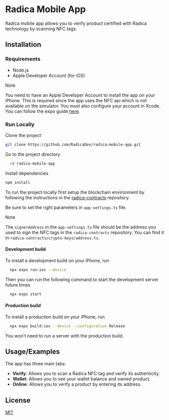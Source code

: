 # Radica Mobile App

Radica mobile app allows you to verify product certified with Radica technology by scanning NFC tags.

## Installation

### Requirements

- Node.js
- Apple Developer Account (for iOS)

> [!NOTE]
> You need to have an Apple Developer Account to install the app on your iPhone. This is required since the app uses the NFC api which is not available on the simulator. You must also configure your account in Xcode. You can follow the expo guide [here](https://docs.expo.dev/get-started/set-up-your-environment/?platform=ios&device=physical&mode=development-build&buildEnv=local).

### Run Locally

Clone the project

```bash
git clone https://github.com/RadicaDev/radica-mobile-app.git
```

Go to the project directory

```bash
  cd radica-mobile-app
```

Install dependencies

```bash
npm install
```

To run the project locally first setup the blockchain environment by following the instructions in the [radica-contracts](https://github.com/RadicaDev/radica-contracts.git) repository.

Be sure to set the right parameters in `app-settings.ts` file.

> [!NOTE]
> The `signerAddress` in the `app-settings.ts` file should be the address you used to sign the NFC tags in the `radica-contracts` repository. You can find it in `radica-contracts/crypto-keys/address.ts`.

#### Development build

To install a development build on your iPhone, run

```bash
  npx expo run:ios --device
```

Then you can run the following command to start the development server future times

```bash
  npx expo start
```

#### Production build

To install a production build on your iPhone, run

```bash
  npx expo build:ios --device --configuration Release
```

You won't need to run a server with the production build.

## Usage/Examples

The app has three main tabs:

- **Verify**: Allows you to scan a Radica NFC tag and verify its authenticity.
- **Wallet**: Allows you to see your wallet balance and owned product.
- **Online**: Allows you to verify a product by entering its address.

## License

[MIT](https://choosealicense.com/licenses/mit/)
